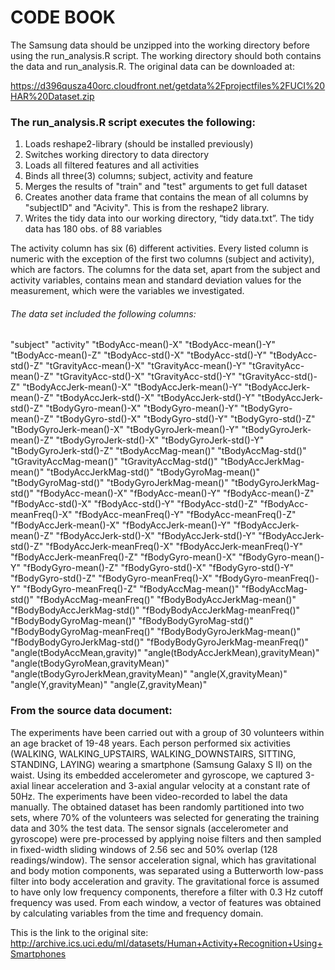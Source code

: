 CODE BOOK
==========

The Samsung data should be unzipped into the working directory before using the run_analysis.R script. 
The working directory should both contains the data and run_analysis.R. 
The original data can be downloaded at:

https://d396qusza40orc.cloudfront.net/getdata%2Fprojectfiles%2FUCI%20HAR%20Dataset.zip 

### The run_analysis.R script executes the following: 

1.	Loads reshape2-library (should be installed previously)
2.	Switches working directory to data directory
3.	Loads all filtered features and all activities 
4.	Binds all three(3) columns;   subject, activity and feature
5.	Merges the results of "train" and "test" arguments to get full dataset
6.	Creates another data frame that contains the mean of all columns by "subjectID" and "Acivity". 
This is from the reshape2 library.
7.	Writes the tidy data into our working directory, “tidy data.txt”.  The tidy data has 180 obs. of 88 variables


The activity column has six (6) different activities. Every listed column is numeric with the exception of the first
two columns (subject and activity), which are factors. 
The columns for the data set, apart from the subject and activity variables, contains mean and standard deviation values 
for the measurement, which were the variables we investigated.

###### The data set included the following columns:

"subject" "activity" "tBodyAcc-mean()-X" "tBodyAcc-mean()-Y" "tBodyAcc-mean()-Z" "tBodyAcc-std()-X" 
"tBodyAcc-std()-Y" "tBodyAcc-std()-Z" "tGravityAcc-mean()-X" "tGravityAcc-mean()-Y" "tGravityAcc-mean()-Z" 
"tGravityAcc-std()-X" "tGravityAcc-std()-Y" "tGravityAcc-std()-Z" "tBodyAccJerk-mean()-X" "tBodyAccJerk-mean()-Y"
"tBodyAccJerk-mean()-Z" "tBodyAccJerk-std()-X" "tBodyAccJerk-std()-Y" "tBodyAccJerk-std()-Z" "tBodyGyro-mean()-X"
"tBodyGyro-mean()-Y" "tBodyGyro-mean()-Z" "tBodyGyro-std()-X" "tBodyGyro-std()-Y" "tBodyGyro-std()-Z" 
"tBodyGyroJerk-mean()-X" "tBodyGyroJerk-mean()-Y" "tBodyGyroJerk-mean()-Z" "tBodyGyroJerk-std()-X" 
"tBodyGyroJerk-std()-Y" "tBodyGyroJerk-std()-Z" "tBodyAccMag-mean()" "tBodyAccMag-std()" "tGravityAccMag-mean()"
"tGravityAccMag-std()" "tBodyAccJerkMag-mean()" "tBodyAccJerkMag-std()" "tBodyGyroMag-mean()" "tBodyGyroMag-std()"
"tBodyGyroJerkMag-mean()" "tBodyGyroJerkMag-std()" "fBodyAcc-mean()-X" "fBodyAcc-mean()-Y" "fBodyAcc-mean()-Z"
"fBodyAcc-std()-X" "fBodyAcc-std()-Y" "fBodyAcc-std()-Z" "fBodyAcc-meanFreq()-X" "fBodyAcc-meanFreq()-Y"
"fBodyAcc-meanFreq()-Z" "fBodyAccJerk-mean()-X" "fBodyAccJerk-mean()-Y" "fBodyAccJerk-mean()-Z" "fBodyAccJerk-std()-X"
"fBodyAccJerk-std()-Y" "fBodyAccJerk-std()-Z" "fBodyAccJerk-meanFreq()-X" "fBodyAccJerk-meanFreq()-Y" 
"fBodyAccJerk-meanFreq()-Z" "fBodyGyro-mean()-X" "fBodyGyro-mean()-Y" "fBodyGyro-mean()-Z" "fBodyGyro-std()-X" 
"fBodyGyro-std()-Y" "fBodyGyro-std()-Z" "fBodyGyro-meanFreq()-X" "fBodyGyro-meanFreq()-Y" "fBodyGyro-meanFreq()-Z"
"fBodyAccMag-mean()" "fBodyAccMag-std()" "fBodyAccMag-meanFreq()" "fBodyBodyAccJerkMag-mean()" "fBodyBodyAccJerkMag-std()"
"fBodyBodyAccJerkMag-meanFreq()" "fBodyBodyGyroMag-mean()" "fBodyBodyGyroMag-std()" "fBodyBodyGyroMag-meanFreq()" 
"fBodyBodyGyroJerkMag-mean()" "fBodyBodyGyroJerkMag-std()" "fBodyBodyGyroJerkMag-meanFreq()" "angle(tBodyAccMean,gravity)"
"angle(tBodyAccJerkMean),gravityMean)" "angle(tBodyGyroMean,gravityMean)" "angle(tBodyGyroJerkMean,gravityMean)"
"angle(X,gravityMean)" "angle(Y,gravityMean)" "angle(Z,gravityMean)" 


### From the source data document: 
The experiments have been carried out with a group of 30 volunteers within an age bracket of 19-48 years.
Each person performed six activities (WALKING, WALKING_UPSTAIRS, WALKING_DOWNSTAIRS, SITTING, STANDING, LAYING) 
wearing a smartphone (Samsung Galaxy S II) on the waist. Using its embedded accelerometer and gyroscope, 
we captured 3-axial linear acceleration and 3-axial angular velocity at a constant rate of 50Hz. 
The experiments have been video-recorded to label the data manually. The obtained dataset has been randomly
partitioned into two sets, where 70% of the volunteers was selected for generating the training data and 30% 
the test data. The sensor signals (accelerometer and gyroscope) were pre-processed by applying noise filters and 
then sampled in fixed-width sliding windows of 2.56 sec and 50% overlap (128 readings/window). The sensor acceleration 
signal, which has gravitational and body motion components, was separated using a Butterworth low-pass filter into body
acceleration and gravity. The gravitational force is assumed to have only low frequency components, therefore a filter 
with 0.3 Hz cutoff frequency was used. From each window, a vector of features was obtained by calculating variables from
the time and frequency domain.

This is the link to the original site: http://archive.ics.uci.edu/ml/datasets/Human+Activity+Recognition+Using+Smartphones

